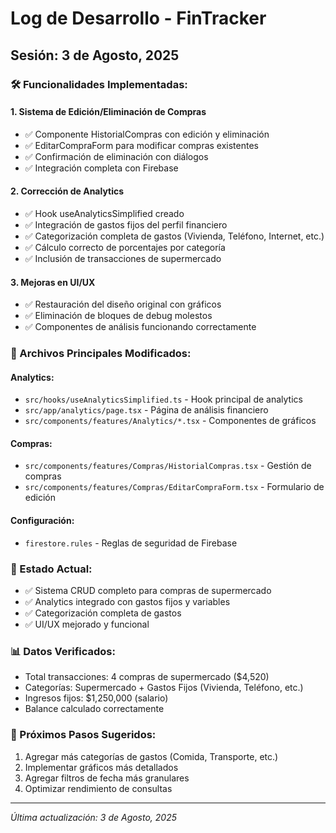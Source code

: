 # Log de Desarrollo - FinTracker

## Sesión: 3 de Agosto, 2025

### 🛠️ Funcionalidades Implementadas:

#### **1. Sistema de Edición/Eliminación de Compras**
- ✅ Componente HistorialCompras con edición y eliminación
- ✅ EditarCompraForm para modificar compras existentes
- ✅ Confirmación de eliminación con diálogos
- ✅ Integración completa con Firebase

#### **2. Corrección de Analytics**
- ✅ Hook useAnalyticsSimplified creado
- ✅ Integración de gastos fijos del perfil financiero
- ✅ Categorización completa de gastos (Vivienda, Teléfono, Internet, etc.)
- ✅ Cálculo correcto de porcentajes por categoría
- ✅ Inclusión de transacciones de supermercado

#### **3. Mejoras en UI/UX**
- ✅ Restauración del diseño original con gráficos
- ✅ Eliminación de bloques de debug molestos
- ✅ Componentes de análisis funcionando correctamente

### 🔧 Archivos Principales Modificados:

#### **Analytics:**
- `src/hooks/useAnalyticsSimplified.ts` - Hook principal de analytics
- `src/app/analytics/page.tsx` - Página de análisis financiero
- `src/components/features/Analytics/*.tsx` - Componentes de gráficos

#### **Compras:**
- `src/components/features/Compras/HistorialCompras.tsx` - Gestión de compras
- `src/components/features/Compras/EditarCompraForm.tsx` - Formulario de edición

#### **Configuración:**
- `firestore.rules` - Reglas de seguridad de Firebase

### 🚀 Estado Actual:
- ✅ Sistema CRUD completo para compras de supermercado
- ✅ Analytics integrado con gastos fijos y variables
- ✅ Categorización completa de gastos
- ✅ UI/UX mejorado y funcional

### 📊 Datos Verificados:
- Total transacciones: 4 compras de supermercado ($4,520)
- Categorías: Supermercado + Gastos Fijos (Vivienda, Teléfono, etc.)
- Ingresos fijos: $1,250,000 (salario)
- Balance calculado correctamente

### 🔄 Próximos Pasos Sugeridos:
1. Agregar más categorías de gastos (Comida, Transporte, etc.)
2. Implementar gráficos más detallados
3. Agregar filtros de fecha más granulares
4. Optimizar rendimiento de consultas

---
*Última actualización: 3 de Agosto, 2025*
